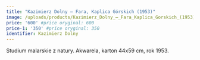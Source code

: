 ```yaml
---
title: "Kazimierz Dolny – Fara, Kaplica Górskich (1953)"
image: /uploads/products/Kazimierz_Dolny_–_Fara_Kaplica_Gorskich_(1953).jpg
price: '600' #price oryginal: 600
price-1: '350' #price oryginal: 350
identifier: Kazimierz Dolny
---
```


Studium malarskie z natury. Akwarela, karton 44x59 cm, rok 1953.